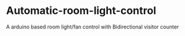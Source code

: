 # Automatic-room-light-control
A arduino based room light/fan control with Bidirectional visitor counter
